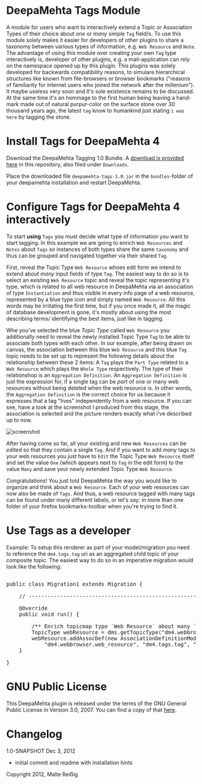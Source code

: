 # DeepaMehta Tags Module

A module for users who want to interactively extend a Topic or Association Types of their choice about _one_ or _many_ simple `Tag` field/s. To use this module solely makes it easier for developers of other plugins to share a taxonomy between various types of information, e.g. `Web Resource` and `Note`. The advantage of using this module over creating your own `Tag` type interactively is, developer of other plugins, e.g. a mail-application can rely on the namespace opened up by this pĺugin. This plugins was solely developed for backwards compatibility reasons, to simulare hierarchical structures like known from file-browsers or browser bookmarks ("reasons of familiarity for internet users who joined the network after the millenium"). It maybe useless very soon and it's sole existence remains to be discussed. At the same time it's an hommage to the first human being leaving a hand-mark made out of natural purpur-color on the surface stone over 30 thousand years ago, the latest `tag` know to humankind just stating `i was here` by tagging the stone.

# Install Tags for DeepaMehta 4

Download the DeepaMehta Tagging 1.0 Bundle. A [download is provided here](https://github.com/downloads/mukil/dm4.tags/deepamehta-tags-1.0.jar) in this repository, also filed under `Downloads`.

Place the downloaded file `deepamehta-tags-1.0.jar` in the `bundles`-folder of your deepamehta installation and restart DeepaMehta.

# Configure Tags for DeepaMehta 4 interactively

To start **using** `Tags` you must decide what type of information you want to start tagging. In this  example we are going to enrich `Web Resources` and `Notes` about `Tags` so instances of both types share the same `taxonomy` and thus can be grouped and navigated together via their shared `Tag`.

First, reveal the Topic Type `Web Resource` whoes edit form we intend to extend about _many_ input fields of type `Tag`. The easiest way to do so is to select an existing `Web Resource` topic and reveal the topic representing it's type, which is related to all web resource in DeepaMehta via an association of type `Instantiation` and thus visible in every info page of a web resource, represented by a blue type icon and simply named `Web Resource`. All this words may be irritating the first time, but if you once made it, all the magic of database development is gone, it's mostly about using the most describing terms/ identifying the best items, just like in tagging.

Whe you've selected the blue _Topic Type_ called `Web Resource` you additionally need to reveal the newly installed Topic Type `Tag` to be able to associate both types with each other. In our example, after being drawn on canvas, the association between this blue `Web Resource` and this blue `Tag` topic needs to be set up to represent the following details about the relationship between these 2 items: A `Tag` plays the `Part Type` related to a `Web Resource` which plays the `Whole Type` respectively. The type of their relationshop is an `Aggregation Definition`. An `Aggregation Definition` is just the expression for, if a single tag can be _part_ of one or many web resources without being deleted when the web resource is. In other words, the `Aggregation Definition` is the correct choice for us because it expresses that a tag "lives" independently from a web resource. If you can see, have a look at the screenshot I produced from this stage, the association is selected and the picture renders exactly what i've described up to now.

![screenshot](https://github.com/mukil/dm4.tags/raw/master/tagged_screen_640w.png)

After having come so far, all your existing and new `Web Resources` can be _edited_ so that they contain a single `Tag`. And if you want to add _many_ tags to your web resources you just have to `Edit` the Topic Type `Web Resource` itself and set the value `One` (which appears next to `Tag` in the edit form) to the value `Many` and save your newly extended Topic Type `Web Resource`. 

Congratulations! You just told DeepaMehta the way you would like to organize and think about a `Web Resource`. Each of your web resources can now also be made of `Tags`. And thus, a web resource tagged with many tags can be found under many different labels, or let's say: in more than one folder of your firefox bookmarks-toolbar when you're trying to find it.

# Use Tags as a developer 

Example: To setup this renderer as part of your model/migration you need to reference the `dm4.tags.tag` uri as an aggregated child topic of your composite topic. The easiest way to do so in an imperative migration would look like the following:

<pre>

public class Migration1 extends Migration {

    // -------------------------------------------------------------------------------------------------- Public Methods

    @Override
    public void run() {

        /** Enrich topicmap type `Web Resource` about many `Tag` fields */
        TopicType webResource = dms.getTopicType("dm4.webbrowser.web_resource", null);
        webResource.addAssocDef(new AssociationDefinitionModel("dm4.core.aggregation_def",
            "dm4.webbrowser.web_resource", "dm4.tags.tag", "dm4.core.one", "dm4.core.many"));
    }

}
</pre>

# GNU Public License

This DeepaMehta plugin is released under the terms of the GNU General Public License in Version 3.0, 2007. You can find a copy of that [here](http://www.gnu.org/licenses/gpl).

# Changelog

1.0-SNAPSHOT Dec 3, 2012

- initial commit and readme with installation hints

Copyright 2012, Malte Reißig
